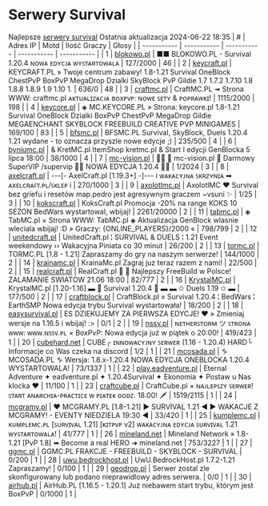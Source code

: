 
# Serwery Survival
Najlepsze [serwery survival](https://mcserwery.pl/serwery/minecraft/tryb/Survival)
Ostatnia aktualizacja 2024-06-22 18:35
| # | Adres IP | Motd | Ilość Graczy | Głosy |
| ----------- | ----------- | ----------- | ----------- | ----------- |
| 1 | 	[blokowo.pl](https://mcserwery.pl/serwery/minecraft/98/) | ■■ BLOKOWO.PL - Survival 1.20.4 ɴᴏᴡᴀ ᴇᴅʏᴄᴊᴀ ᴡʏꜱᴛᴀʀᴛᴏᴡᴀʟᴀ | 127/2000 | 46 |
| 2 | 	[keycraft.pl](https://mcserwery.pl/serwery/minecraft/255/) | KEYCRAFT.PL » Twoje centrum zabawy! 1.8-1.21 Survival OneBlock ChestPvP BoxPvP MegaDrop Dzialki SkyBlock PvP Gildie 1.7 1.7.2 1.7.10 1.8 1.8.8 1.8.9 1.9 1.10 1. | 636/0 | 48 |
| 3 | 	[craftmc.pl](https://mcserwery.pl/serwery/minecraft/87/) | CraftMC.PL ➟ Strona WWW: craftmc.pl ᴀᴋᴛᴜᴀʟɪᴢᴀᴄᴊᴀ ʙᴏxᴘᴠᴘ: ɴᴏᴡᴇ ꜱᴇᴛʏ & ᴘᴏᴘʀᴀᴡᴋɪ! | 1115/2000 | 198 |
| 4 | 	[keycore.pl](https://mcserwery.pl/serwery/minecraft/252/) | ◈ MC.KEYCORE.PL » Strona: keycore.pl 1.8-1.21 Survival OneBlock Dzialki BoxPvP ChestPvP MegaDrop Gildie MEGAENCHANT SKYBLOCK FREEBUILD CREATIVE PVP MINIGAMES | 169/100 | 83 |
| 5 | 	[bfsmc.pl](https://mcserwery.pl/serwery/minecraft/2/) | BFSMC.PL  Survival, SkyBlock, Duels  1.20.4 1.21 wydane - to oznacza przyszle nowe edycje ;) | 235/500 | 4 |
| 6 | 	[byniumc.pl](https://mcserwery.pl/serwery/minecraft/157/) | & KretMC.pl  ItemShop kretmc.pl & Start I edycji GenBlocka 5 lipca 18:00 | 38/1000 | 4 |
| 7 | 	[mc-vision.pl](https://mcserwery.pl/serwery/minecraft/211/) |   mc-vision.pl  Darmowy SuperVIP /supervip  NOWA EDYCJA 1.20.4  | 1/2024 | 3 |
| 8 | 	[axelcraft.pl](https://mcserwery.pl/serwery/minecraft/223/) | ---[- AxelCraft.pl [1.19.3+] -]--- i ᴡᴀᴋᴀᴄʏᴊɴᴀ ꜱᴋʀᴢʏɴɪᴀ ➡ ᴀxᴇʟᴄʀᴀꜰᴛ.ᴘʟ/ꜱᴋʟᴇᴘ i | 270/1000 | 3 |
| 9 | 	[axolotlmc.pl](https://mcserwery.pl/serwery/minecraft/251/) | AxolotlMC ❤ Survival bez griefu i resetów map.pedro jest agresywnym graczem ~vsuni ✨ | 1/25 | 3 |
| 10 | 	[kokscraft.pl](https://mcserwery.pl/serwery/minecraft/1/) | KoksCraft.pl  Promocja -20% na range KOKS 10 SEZON BedWars wystartowal, wbijaj! | 2261/20000 | 2 |
| 11 | 	[tabmc.pl](https://mcserwery.pl/serwery/minecraft/3/) | ◈ TabMC.pl × Strona WWW: TabMC.pl  ◈ Aktualizacja GenBlock wlasnie wleciala wbijaj! :D » Graczy: {ONLINE_PLAYERS}/2000 « | 798/799 | 2 |
| 12 | 	[unitedcraft.pl](https://mcserwery.pl/serwery/minecraft/11/) | UnitedCraft.pl ¦ SURVIVAL & DUELS ¦ 1.21 Event weekendowy ›› Wakacyjna Piniata co 30 minut | 26/200 | 2 |
| 13 | 	[tormc.pl](https://mcserwery.pl/serwery/minecraft/35/) | TORMC.PL [1.8 - 1.21] Zapraszamy do gry na naszym serwerze! | 144/1000 | 2 |
| 14 | 	[krainamc.pl](https://mcserwery.pl/serwery/minecraft/39/) | KrainaMc.pl  Zagraj juz teraz razem z nami! | 22/500 | 2 |
| 15 | 	[realcraft.pl](https://mcserwery.pl/serwery/minecraft/63/) | RealCraft.pl   Najlepszy FreeBuild w Polsce! ZALAMANIE SWIATOW 21.06 18:00 | 82/777 | 2 |
| 16 | 	[KrystalMC.pl](https://mcserwery.pl/serwery/minecraft/202/) | KrystalMC.pl [1.20-1.16] ▬ ⛏ Survival 1.20.4 ⛏ ▬ ▬ ✩ Duels 1.19 ✩ ▬ | 177/500 | 2 |
| 17 | 	[craftblock.pl](https://mcserwery.pl/serwery/minecraft/280/) | CraftBlock.pl » Survival 1.20.4 ¦ BedWars ¦ EarthSMP Nowa edycja trybu Survival wystartowała! | 18/200 | 2 |
| 18 | 	[easysurvival.pl](https://mcserwery.pl/serwery/minecraft/736/) | ES  DZIEKUJEMY ZA PIERWSZA EDYCJE! ❤ » Zmieniaj wersje na 1.16.5 i wbijaj! :> | 0/1 | 2 |
| 19 | 	[nssv.pl](https://mcserwery.pl/serwery/minecraft/4/) | ɴᴇᴛʜᴇʀꜱᴛᴏʀᴍ ツ ꜱᴛʀᴏɴᴀ ᴡᴡᴡ: ᴡᴡᴡ.ɴꜱꜱᴠ.ᴘʟ × BoxPvP: Nowa edycja już w piątek o 20:00! | 419/423 | 1 |
| 20 | 	[cubehard.net](https://mcserwery.pl/serwery/minecraft/10/) | CUBE┌ ɪɴɴᴏᴡᴀᴄʏᴊɴʏ ꜱᴇʀᴡᴇʀ (1.16 - 1.20.4) HARD└ Informacje co Was czeka na discord | 1/2 | 1 |
| 21 | 	[mcosada.pl](https://mcserwery.pl/serwery/minecraft/65/) | ♑ MCOSADA.PL ♑ Wersja: 1.8.x-1.20.4  NOWA EDYCJA ONEBLOCKA 1.20.4 WYSTARTOWALA! | 73/1337 | 1 |
| 22 | 	[play.eadventure.pl](https://mcserwery.pl/serwery/minecraft/77/) | Eternal Adventure ✦ eadventure.pl ✦ 1.20.4Survival ✦ Ekonomia ✦ Postaw u Nas klocka ❤ | 11/100 | 1 |
| 23 | 	[craftcube.pl](https://mcserwery.pl/serwery/minecraft/196/) | CraftCube.pl × ɴᴀᴊʟᴇᴘꜱᴢʏ ꜱᴇʀᴡᴇʀ!  ꜱᴛᴀʀᴛ ᴀɴᴀʀᴄʜɪᴀ-ᴘʀᴀᴄᴛɪᴄᴇ ᴡ ᴘɪᴀᴛᴇᴋ ɢᴏᴅᴢ. 18.00! 🗡 | 1519/2115 | 1 |
| 24 | 	[mcgramy.pl](https://mcserwery.pl/serwery/minecraft/197/) | ❤ MCGRAMY.PL [1.8-1.21] ▶ SURVIVAL 1.21 ◀ ▶ WAKACJE Z MCGRAMY! - EVENTY NIEDZIELA 19:30 ◀ | 33/420 | 1 |
| 25 | 	[kumplemc.pl](https://mcserwery.pl/serwery/minecraft/421/) | ᴋᴜᴍᴘʟᴇᴍᴄ.ᴘʟ [ꜱᴜʀᴠɪᴠᴀʟ 1.21] [ᴋɪᴛᴘᴠᴘ v2]  ᴡᴀᴋᴀᴄʏᴊɴᴀ ᴇᴅʏᴄᴊᴀ ꜱᴜʀᴠɪᴠᴀʟ 1.21 ᴡʏꜱᴛᴀʀᴛᴏᴡᴀʟᴀ! | 41/777 | 1 |
| 26 | 	[mineland.net](https://mcserwery.pl/serwery/minecraft/497/) |  Mineland Network » 1.8-1.21 [PvP 1.8] ➥ Become a real HERO ➜ mineland.net | 753/3227 | 1 |
| 27 | 	[ggmc.pl](https://mcserwery.pl/serwery/minecraft/38/) | GGMC.PL  FRAKCJE - FREEBUILD - SKYBLOCK - SURVIVAL | 0/200 | 1 |
| 28 | 	[uwu.bedrockhost.pl](https://mcserwery.pl/serwery/minecraft/101/) | UwU.BedrockHost.pl  1.7.2-1.21 Zapraszamy! | 0/100 | 1 |
| 29 | 	[geodrop.pl](https://mcserwery.pl/serwery/minecraft/217/) | Serwer zostal zle skonfigurowany lub podano nieprawidlowy adres serwera. | 0/0 | 1 |
| 30 | 	[airhub.pl](https://mcserwery.pl/serwery/minecraft/366/) | AirHub.PL [1.16.5 - 1.20.1] Już niebawem start trybu, którym jest BoxPvP | 0/1000 | 1 |
